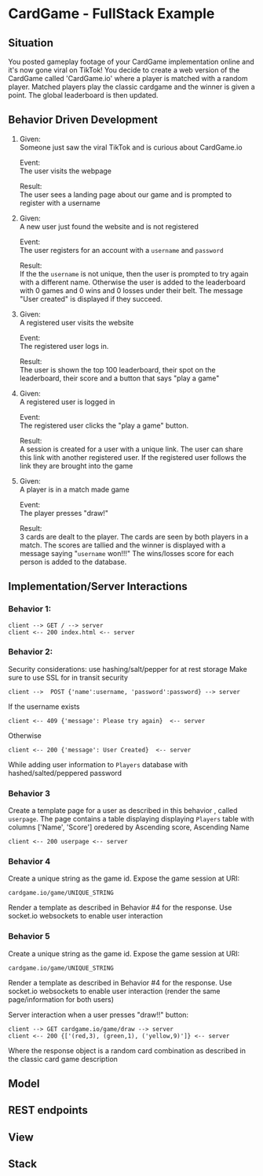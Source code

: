 # CardGame - FullStack Example

## Situation

You posted gameplay footage of your CardGame implementation online and it's now gone viral on TikTok! You decide to create a web version of the CardGame called 'CardGame.io' where a player is matched with a random player. Matched players play the classic cardgame and the winner is given a point. The global leaderboard is then updated.


## Behavior Driven Development

1. Given:<br>
    Someone just saw the viral TikTok and is curious about CardGame.io

    Event:<br>
    The user visits the webpage

    Result:<br>
    The user sees a landing page about our game and is prompted to register with a username


2. Given:<br>
    A new user just found the website and is not registered

    Event:<br>
        The user registers for an account with a `username` and `password`

    Result:<br>
        If the the `username` is not unique, then the user is prompted to try again with a different name. Otherwise the user is added to the leaderboard with 0 games and 0 wins and 0 losses under their belt. The message "User created" is displayed if they succeed.


3. Given:<br>
   A registered user visits the website

   Event:<br>
   The registered user logs in.

   Result:<br>
   The user is shown the top 100 leaderboard, their spot on the leaderboard, their score and a button that says "play a game"

4. Given:<br>
   A registered user is logged in

   Event:<br>
   The registered user clicks the "play a game" button.

   Result:<br>
   A session is created for a user with a unique link. The user can share this link with another registered user. If the registered user follows the link they are brought into the game

5. Given:<br>
    A player is in a match made game

    Event:<br>
    The player presses "draw!"

    Result:<br>
    3 cards are dealt to the player. The cards are seen by both players in a match. The scores are tallied and the winner is displayed with a message saying "`username` won!!!" The wins/losses score for each person is added to the database.

## Implementation/Server Interactions

### Behavior 1:
    client --> GET / --> server
    client <-- 200 index.html <-- server

### Behavior 2:

Security considerations: use hashing/salt/pepper for at rest storage
Make sure to use SSL for in transit security

    client -->  POST {'name':username, 'password':password} --> server

If the username exists

    client <-- 409 {'message': Please try again}  <-- server

Otherwise

    client <-- 200 {'message': User Created}  <-- server

While adding user information to `Players` database with hashed/salted/peppered password

### Behavior 3
Create a template page for a user as described in this behavior , called `userpage`. The page contains a table displaying displaying `Players` table with columns ['Name', 'Score'] oredered by Ascending score, Ascending Name

    client <-- 200 userpage <-- server

### Behavior 4
Create a unique string as the game id. Expose the game session at URI:

    cardgame.io/game/UNIQUE_STRING

Render a template as described in Behavior #4 for the response. Use socket.io websockets to enable user interaction

### Behavior 5
Create a unique string as the game id. Expose the game session at URI:

    cardgame.io/game/UNIQUE_STRING

Render a template as described in Behavior #4 for the response. Use socket.io websockets to enable user interaction (render the same page/information for both users)

Server interaction when a user presses "draw!!" button:

    client --> GET cardgame.io/game/draw --> server
    client <-- 200 {['(red,3), (green,1), ('yellow,9)']} <-- server

Where the response object is a random card combination as described in the classic card game description


## Model

## REST endpoints

## View

## Stack


